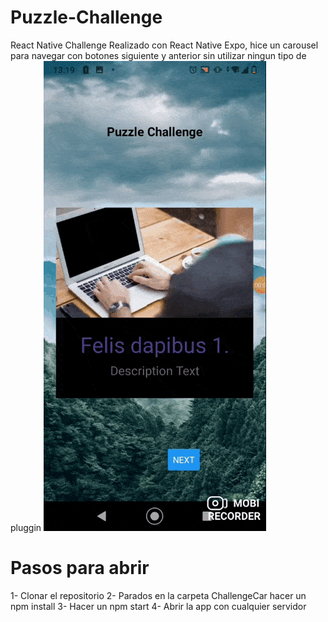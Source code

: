 # Puzzle-Challenge
React Native Challenge
Realizado con React Native Expo, hice un carousel para navegar con botones siguiente y anterior
sin utilizar ningun tipo de pluggin
<img src="./Video.gif" />

# Pasos para abrir
1- Clonar el repositorio
2- Parados en la carpeta ChallengeCar hacer un npm install
3- Hacer un npm start
4- Abrir la app con cualquier servidor
